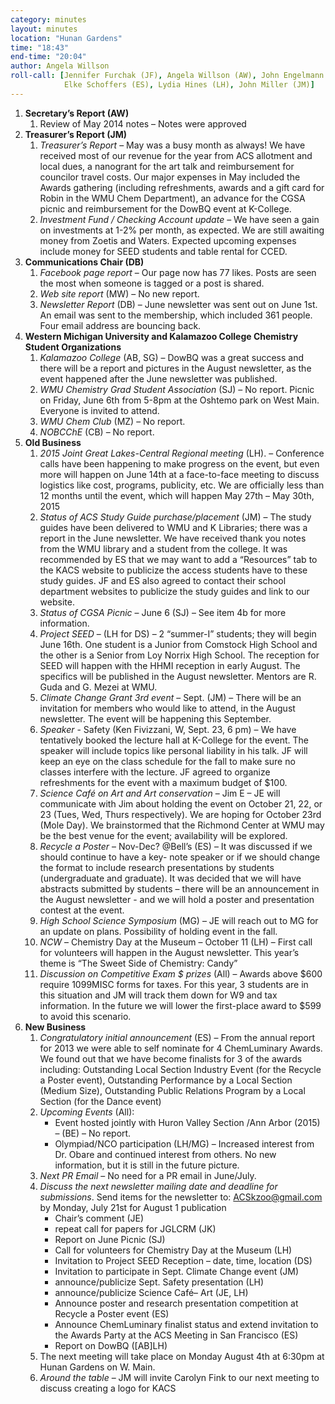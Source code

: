```yaml
---
category: minutes
layout: minutes
location: "Hunan Gardens"
time: "18:43"
end-time: "20:04"
author: Angela Willson
roll-call: [Jennifer Furchak (JF), Angela Willson (AW), John Engelmann (JE),
            Elke Schoffers (ES), Lydia Hines (LH), John Miller (JM)]
---
```


1. **Secretary’s Report (AW)**
   1. Review of May 2014 notes – Notes were approved
2. **Treasurer’s Report (JM)**
   1. *Treasurer’s Report* – May was a busy month as always!  We have received most of our revenue for the year from ACS allotment and local dues, a nanogrant for the art talk and reimbursement for councilor travel costs.  Our major expenses in May included the Awards gathering (including refreshments, awards and a gift card for Robin in the WMU Chem Department), an advance for the CGSA picnic and reimbursement for the DowBQ event at K-College.
   2. *Investment Fund / Checking Account update* – We have seen a gain on investments at 1-2% per month, as expected.  We are still awaiting money from Zoetis and Waters.  Expected upcoming expenses include money for SEED students and table rental for CCED.
3. **Communications Chair (DB)**
   1. *Facebook page report* – Our page now has 77 likes.  Posts are seen the most when someone is tagged or a post is shared.
   2. *Web site report* (MW) – No new report.
   3. *Newsletter Report* (DB) – June newsletter was sent out on June 1st.  An email was sent to the membership, which included 361 people.  Four email address are bouncing back.
4. **Western Michigan University and Kalamazoo College Chemistry Student Organizations**
   1. *Kalamazoo College* (AB, SG) – DowBQ was a great success and there will be a report and pictures in the August newsletter, as the event happened after the June newsletter was published.
   2. *WMU Chemistry Grad Student Association* (SJ) – No report.  Picnic on Friday, June 6th from 5-8pm at the Oshtemo park on West Main.  Everyone is invited to attend.
   3. *WMU Chem Club* (MZ) – No report.
   4. *NOBCChE* (CB) – No report.
5. **Old Business**
   1. *2015 Joint Great Lakes-Central Regional meeting* (LH). – Conference calls have been happening to make progress on the event, but even more will happen on June 14th at a face-to-face meeting to discuss logistics like cost, programs, publicity, etc.  We are officially less than 12 months until the event, which will happen May 27th – May 30th, 2015
   2. *Status of ACS Study Guide purchase/placement* (JM) – The study guides have been delivered to WMU and K Libraries; there was a report in the June newsletter.  We have received thank you notes from the WMU library and a student from the college.  It was recommended by ES that we may want to add a “Resources” tab to the KACS website to publicize the access students have to these study guides.  JF and ES also agreed to contact their school department websites to publicize the study guides and link to our website.
   3. *Status of CGSA Picnic* – June 6 (SJ) – See item 4b for more information.
   4. *Project SEED* – (LH for DS) – 2 “summer-I” students; they will begin June 16th.  One student is a Junior from Comstock High School and the other is a Senior from Loy Norrix High School.  The reception for SEED will happen with the HHMI reception in early August.  The specifics will be published in the August newsletter.  Mentors are R. Guda and G. Mezei at WMU.
   5. *Climate Change Grant 3rd event* – Sept. (JM) – There will be an invitation for members who would like to attend, in the August newsletter.  The event will be happening this September.
   6. *Speaker* - Safety (Ken Fivizzani, W, Sept. 23, 6 pm) – We have tentatively booked the lecture hall at K-College for the event.  The speaker will include topics like personal liability in his talk. JF will keep an eye on the class schedule for the fall to make sure no classes interfere with the lecture.  JF agreed to organize refreshments for the event with a maximum budget of $100.
   7. *Science Café on Art and Art conservation* – Jim E – JE will communicate with Jim about holding the event on October 21, 22, or 23 (Tues, Wed, Thurs respectively).  We are hoping for October 23rd (Mole Day).  We brainstormed that the Richmond Center at WMU may be the best venue for the event; availability will be explored.
   8. *Recycle a Poster* – Nov-Dec? @Bell’s (ES) – It was discussed if we should continue to have a key- note speaker or if we should change the format to include research presentations by students (undergraduate and graduate).  It was decided that we will have abstracts submitted by students – there will be an announcement in the August newsletter - and we will hold a poster and presentation contest at the event.
   9. *High School Science Symposium* (MG) – JE will reach out to MG for an update on plans.  Possibility of holding event in the fall.
   10. *NCW* – Chemistry Day at the Museum – October 11 (LH) – First call for volunteers will happen in the August newsletter.  This year’s theme is “The Sweet Side of Chemistry: Candy”
   11. *Discussion on Competitive Exam $ prizes* (All) – Awards above $600 require 1099MISC forms for taxes.  For this year, 3 students are in this situation and JM will track them down for W9 and tax information.  In the future we will lower the first-place award to $599 to avoid this scenario.
6. **New Business**
   1. *Congratulatory initial announcement* (ES) – From the annual report for 2013 we were able to self nominate for 4 ChemLuminary Awards.  We found out that we have become finalists for 3 of the awards including: Outstanding Local Section Industry Event (for the Recycle a Poster event), Outstanding Performance by a Local Section (Medium Size), Outstanding Public Relations Program by a Local Section (for the Dance event)
   2. *Upcoming Events* (All):
      - Event hosted jointly with Huron Valley Section /Ann Arbor (2015) – (BE) – No report.
	  - Olympiad/NCO participation (LH/MG) – Increased interest from Dr. Obare and continued        interest from others.  No new information, but it is still in the future picture.
   3. *Next PR Email* – No need for a PR email in June/July.
   4. *Discuss the next newsletter mailing date and deadline for submissions*.  Send items for the newsletter to: ACSkzoo@gmail.com by Monday, July 21st for August 1 publication
      - Chair’s comment (JE)
	  - repeat call for papers for JGLCRM (JK)
	  - Report on June Picnic (SJ)
	  - Call for volunteers for Chemistry Day at the Museum (LH)
	  - Invitation to Project SEED Reception – date, time, location (DS)
	  - Invitation to participate in Sept. Climate Change event (JM)
	  - announce/publicize Sept. Safety presentation (LH)
	  - announce/publicize Science Café– Art (JE, LH)
	  - Announce poster and research presentation competition at Recycle a Poster event (ES)
	  - Announce ChemLuminary finalist status and extend invitation to the Awards Party at the ACS Meeting in San Francisco (ES)
	  - Report on DowBQ ([AB]LH)
   5. The next meeting will take place on Monday August 4th at 6:30pm at Hunan Gardens on W. Main.
   6. *Around the table* – JM will invite Carolyn Fink to our next meeting to discuss creating a logo for KACS

